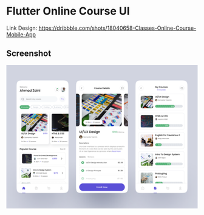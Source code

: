 # Flutter Online Course UI

Link Design: https://dribbble.com/shots/18040658-Classes-Online-Course-Mobile-App

## Screenshot

![App Screenshot](https://github.com/mahdinazmi/Flutter-Online-Course-UI/blob/main/screenshot.png)
